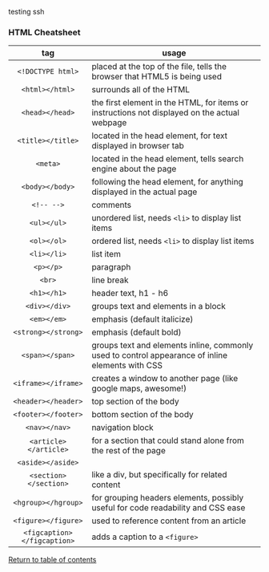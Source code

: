 testing ssh

### HTML Cheatsheet

tag | usage
:---: | ---
`<!DOCTYPE html>` | placed at the top of the file, tells the browser that HTML5 is being used
`<html></html>` | surrounds all of the HTML
`<head></head>` | the first element in the HTML, for items or instructions not displayed on the actual webpage
`<title></title>` | located in the head element, for text displayed in browser tab
`<meta>` | located in the head element, tells search engine about the page
`<body></body>` | following the head element, for anything displayed in the actual page
`<!-- -->` | comments
`<ul></ul>` | unordered list, needs `<li>` to display list items
`<ol></ol>` | ordered list, needs `<li>` to display list items
`<li></li>` | list item
`<p></p>` | paragraph
`<br>` | line break
`<h1></h1>` | header text, h1 - h6
`<div></div>` | groups text and elements in a block
`<em></em>` | emphasis (default italicize)
`<strong></strong>` | emphasis (default bold)
`<span></span>` | groups text and elements inline, commonly used to control appearance of inline elements with CSS
`<iframe></iframe>` | creates a window to another page (like google maps, awesome!)
`<header></header>` | top section of the body
`<footer></footer>` | bottom section of the body
`<nav></nav>` | navigation block
`<article></article>` | for a section that could stand alone from the rest of the page
`<aside></aside>` | 
`<section></section>` | like a div, but specifically for related content
`<hgroup></hgroup>` | for grouping headers elements, possibly useful for code readability and CSS ease
`<figure></figure>` | used to reference content from an article
`<figcaption></figcaption>` | adds a caption to a `<figure>`



[Return to table of contents](../README.md)